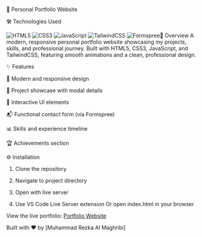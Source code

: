 🌟 Personal Portfolio Website

🛠️ Technologies Used

<img alt="HTML5" src="https://img.shields.io/badge/HTML5-E34F26?style=for-the-badge&amp;logo=html5&amp;logoColor=white">
<img alt="CSS3" src="https://img.shields.io/badge/CSS3-1572B6?style=for-the-badge&amp;logo=css3&amp;logoColor=white">
<img alt="JavaScript" src="https://img.shields.io/badge/JavaScript-F7DF1E?style=for-the-badge&amp;logo=javascript&amp;logoColor=black">
<img alt="TailwindCSS" src="https://img.shields.io/badge/Tailwind_CSS-38B2AC?style=for-the-badge&amp;logo=tailwind-css&amp;logoColor=white">
<img alt="Formspree" src="https://img.shields.io/badge/Formspree-FF4455?style=for-the-badge&logo=data:image/svg+xml;base64,PHN2ZyB3aWR0aD0iMjQiIGhlaWdodD0iMjQiIHhtbG5zPSJodHRwOi8vd3d3LnczLm9yZy8yMDAwL3N2ZyI+PHBhdGggZD0iTTYgNGgxMnYySDZ6TTYgOWgxMnYySDZ6TTYgMTRoOHYySDZ6IiBmaWxsPSJ3aGl0ZSIvPjwvc3ZnPg==&logoColor=white"

🌟 Overview
A modern, responsive personal portfolio website showcasing my projects, skills, and professional journey. Built with HTML5, CSS3, JavaScript, and TailwindCSS, featuring smooth animations and a clean, professional design.

✨ Features

🎨 Modern and responsive design


💼 Project showcase with modal details

🎯 Interactive UI elements

📬 Functional contact form (via Formspree)

📊 Skills and experience timeline

🏆 Achievements section

⚙️ Installation
1. Clone the repository
   
2. Navigate to project directory
   
4. Open with live server
   
5. Use VS Code Live Server extension
Or open index.html in your browser

View the live portfolio: [Portfolio Website](https://almaghribiyya-portfolio.vercel.app/)

Built with ❤️ by [Muhammad Rezka Al Maghribi]
